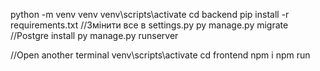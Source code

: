 python -m venv venv
venv\scripts\activate
cd backend 
pip install -r requirements.txt
//Змінити все в settings.py
py manage.py migrate //Postgre install 
py manage.py runserver

//Open another terminal 
venv\scripts\activate 
cd frontend
npm i
npm run

